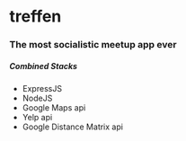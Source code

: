 # treffen

### The most socialistic meetup app ever

##### Combined Stacks
- ExpressJS
- NodeJS
- Google Maps api
- Yelp api
- Google Distance Matrix api
